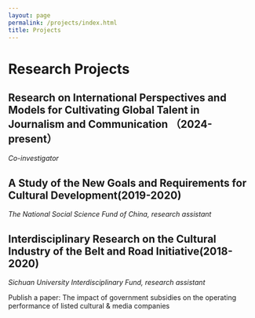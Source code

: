 ```yaml
---
layout: page
permalink: /projects/index.html
title: Projects
---
```


# Research Projects

## Research on International Perspectives and Models for Cultivating Global Talent in Journalism and Communication （2024- present）

*Co-investigator*

## A Study of the New Goals and Requirements for Cultural Development(2019-2020)

*The National Social Science Fund of China, research assistant*

## Interdisciplinary Research on the Cultural Industry of the Belt and Road Initiative(2018-2020)

*Sichuan University Interdisciplinary Fund, research assistant*

Publish a paper: The impact of government subsidies on the operating performance of listed cultural & media companies
